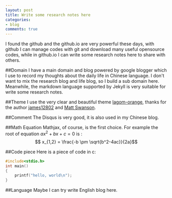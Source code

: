 ```yaml
---
layout: post
title: Write some research notes here
categories:
- blog
comments: true
---
```


I found the github and the github.io are very powerful these days, with github I can manage codes with git and download many useful opensource codes, while in github.io I can write some research notes here to share with others.

##Domain
I have a main domain and blog powered by google blogger which I use to record my thoughts about the daily life in Chinese language. I don't want to mix the research blog and life blog, so I build a sub domain here. Meanwhile, the markdown language supported by Jekyll is very suitable for write some research notes.

##Theme 
I use the very clear and beautiful theme [lagom-orange](http://github.com/james12802/lagom-orange), thanks for the author [james12802](http://james12802.co.uk/) and [Matt Swanson](http://www.mdswanson.com/). 

##Comment
The Disqus is very good, it is also used in my Chinese blog.

##Math Equation
Mathjax, of course, is the first choice.  For example the root of equation $ax^2+bx+c=0$ is :
$$ x_{1,2} = \frac{-b \pm \sqrt{b^2-4ac}}{2a}$$

##Code piece
Here is a piece of code in c:

```c
#include<stdio.h>
int main()
{
    printf("hello, world\n");
}
```

##Language
Maybe I can try write English blog here.

